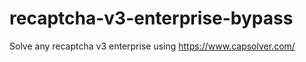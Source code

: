 # recaptcha-v3-enterprise-bypass
Solve any recaptcha v3 enterprise using https://www.capsolver.com/



                      